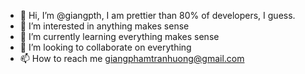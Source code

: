 - 👋 Hi, I’m @giangpth, I am prettier than 80% of developers, I guess. 
- 👀 I’m interested in anything makes sense 
- 🌱 I’m currently learning everything makes sense 
- 💞️ I’m looking to collaborate on everything
- 📫 How to reach me giangphamtranhuong@gmail.com

<!---
giangpth/giangpth is a ✨ special ✨ repository because its `README.md` (this file) appears on your GitHub profile.
You can click the Preview link to take a look at your changes.
--->
